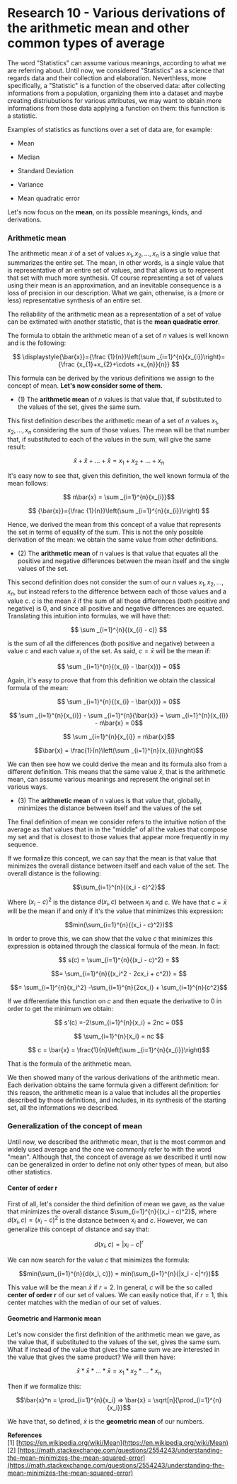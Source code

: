 <script type="text/javascript" id="MathJax-script" async
  src="https://cdn.jsdelivr.net/npm/mathjax@3/es5/tex-mml-chtml.js">
</script>
<script>
  MathJax = {
    tex: {
      inlineMath: [['$', '$']]
    }
  };
</script>

# Research 10 - Various derivations of the arithmetic mean and other common types of average

The word "Statistics" can assume various meanings, according to what we are referring about. Until now, we considered "Statistics" as a science that regards data and their collection and elaboration. Neverthless, more specifically, a "Statistic" is a function of the observed data: after collecting informations from a population, organizing them into a dataset and maybe creating distriubutions for various attributes, we may want to obtain more informations from those data applying a function on them: this funnction is a statistic.

Examples of statistics as functions over a set of data are, for example:

- Mean

- Median

- Standard Deviation

- Variance

- Mean quadratic error

Let's now focus on the **mean**, on its possible meanings, kinds, and derivations.

### Arithmetic mean

The arithmetic mean $\bar{x}$ of a set of values $x_1, x_2, ... , x_n$ is a single value that summarizes the entire set. The mean, in other words, is a single value that is representative of an entire set of values, and that allows us to represent that set with much more synthesis. Of course representing a set of values using their mean is an approximation, and an inevitable consequence is a loss of precision in our description. What we gain, otherwise, is a (more or less) representative synthesis of an entire set.

The reliability of the arithmetic mean as a representation of a set of value can be extimated with another statistic, that is the **mean quadratic error**.

The formula to obtain the arithmetic mean of a set of $n$ values is well known and is the following:

$$ \displaystyle{\bar{x}}={\frac {1}{n}}\left(\sum _{i=1}^{n}{x_{i}}\right)={\frac {x_{1}+x_{2}+\cdots +x_{n}}{n}} $$

This formula can be derived by the various definitions we assign to the concept of mean. **Let's now consider some of them.**

- (1) The **arithmetic mean** of $n$ values is that value that, if substituted to the values of the set, gives the same sum.

This first definition describes the arithmetic mean of a set of $n$ values $x_1, x_2, ... , x_n$ considering the sum of those values. The mean will be that number that, if substituted to each of the values in the sum, will give the same result:

$$\bar{x} + \bar{x} + ... + \bar{x} = x_1 + x_2 + ... + x_n$$

It's easy now to see that, given this definition, the well known formula of the mean follows:

$$ n\bar{x} =  \sum _{i=1}^{n}{x_{i}}$$

$$ {\bar{x}}={\frac {1}{n}}\left(\sum _{i=1}^{n}{x_{i}}\right) $$

Hence, we derived the mean from this concept of a value that represents the set in terms of equality of the sum. This is not the only possible derivation of the mean: we obtain the same value from other definitions.

- (2) The **arithmetic mean** of $n$ values is that value that equates all the positive and negative differences between the mean itself and the single values of the set.

This second definition does not consider the sum of our $n$ values $x_1, x_2, ... , x_n$, but instead refers to the difference between each of those values and a value $c$. $c$ is the mean $\bar{x}$ if the sum of all those differences (both positive and negative) is $0$, and since all positive and negative differences are equated. Translating this intuition into formulas, we will have that:

$$ \sum _{i=1}^{n}{(x_{i} - c)} $$

is the sum of all the differences (both positive and negative) between a value $c$ and each value $x_i$ of the set. As said, $c = \bar{x}$ will be the mean if:

$$ \sum _{i=1}^{n}{(x_{i} - \bar{x})} = 0$$

Again, it's easy to prove that from this definition we obtain the classical formula of the mean:

$$ \sum _{i=1}^{n}{(x_{i} - \bar{x})} = 0$$

$$ \sum _{i=1}^{n}{x_{i}} - \sum _{i=1}^{n}{\bar{x}} = \sum _{i=1}^{n}{x_{i}} - n\bar{x} = 0$$

$$ \sum _{i=1}^{n}{x_{i}} = n\bar{x}$$

$$\bar{x} = \frac{1}{n}\left(\sum _{i=1}^{n}{x_{i}}\right)$$

We can then see how we could derive the mean and its formula also from a different definition. This means that the same value $\bar{x}$, that is the arithmetic mean, can assume various meanings and represent the original set in various ways.

- (3) The **arithmetic mean** of $n$ values is that value that, globally, minimizes the distance between itself and the values of the set

The final definition of mean we consider refers to the intuitive notion of the average as that values that in in the "middle" of all the values that compose my set and that is closest to those values that appear more frequently in my sequence.

If we formalize this concept, we can say that the mean is that value that minimizes the overall distance between itself and each value of the set. The overall distance is the following:

$$\sum_{i=1}^{n}{(x_i - c)^2}$$

Where $(x_i - c)^2$ is the distance $d(x_i, c)$ between $x_i$ and $c$. We have that $c = \bar{x}$ will be the mean if and only if it's the value that minimizes this expression:

$$min(\sum_{i=1}^{n}{(x_i - c)^2})$$

In order to prove this, we can show that the value $c$ that minimizes this expression is obtained through the classical formula of the mean. In fact:

$$ s(c) = \sum_{i=1}^{n}{(x_i - c)^2} = $$

$$= \sum_{i=1}^{n}{(x_i^2 - 2cx_i + c^2)} = $$

$$= \sum_{i=1}^{n}{x_i^2} -\sum_{i=1}^{n}{2cx_i} + \sum_{i=1}^{n}{c^2}$$

If we differentiate this function on $c$ and then equate the derivative to $0$ in order to get the minimum we obtain:

$$ s'(c) =-2\sum_{i=1}^{n}{x_i} + 2nc = 0$$

$$ \sum_{i=1}^{n}{x_i} = nc $$

$$ c = \bar{x} = \frac{1}{n}\left(\sum _{i=1}^{n}{x_{i}}\right)$$

That is the formula of the arithmetic mean.

We then showed many of the various derivations of the arithmetic mean. Each derivation obtains the same formula given a different definition: for this reason, the arithmetic mean is a value that includes all the properties described by those definitions, and includes, in its synthesis of the starting set, all the informations we described.

### Generalization of the concept of mean

Until now, we described the arithmetic mean, that is the most common and widely used average and the one we commonly refer to with the word "mean". Although that, the concept of average as we described it until now can be generalized in order to define not only other types of mean, but also other statistics.

#### Center of order r

First of all, let's consider the third definition of mean we gave, as the value that minimizes the overall distance $\sum_{i=1}^{n}{(x_i - c)^2}$, where $d(x_i, c) = (x_i - c)^2$ is the distance between $x_i$ and $c$. However, we can generalize this concept of distance and say that:

$$d(x_i, c) = |x_i - c|^r$$

We can now search for the value $c$ that minimizes the formula:

$$min(\sum_{i=1}^{n}{d(x_i, c)}) = min(\sum_{i=1}^{n}{|x_i - c|^r})$$

This value will be the mean $\bar{x}$ if $r = 2$. In general, $c$ will be the so called **center of order r** of our set of values. We can easily notice that, if $r = 1$, this center matches with the median of our set of values.

#### Geometric and Harmonic mean

Let's now consider the first definition of the arithmetic mean we gave, as the value that, if substituted to the values of the set, gives the same sum. What if instead of the value that gives the same sum we are interested in the value that gives the same product? We will then have:

$$\bar{x} * \bar{x} * ... * \bar{x} = x_1 * x_2 * ... * x_n$$

Then if we formalize this:

$$\bar{x}^n = \prod_{i=1}^{n}{x_i} => \bar{x} = \sqrt[n]{\prod_{i=1}^{n}{x_i}}$$

We have that, so defined, $\bar{x}$ is the **geometric mean** of our numbers.

**References** \
[1] [https://en.wikipedia.org/wiki/Mean](https://en.wikipedia.org/wiki/Mean)
[2] [https://math.stackexchange.com/questions/2554243/understanding-the-mean-minimizes-the-mean-squared-error](https://math.stackexchange.com/questions/2554243/understanding-the-mean-minimizes-the-mean-squared-error)